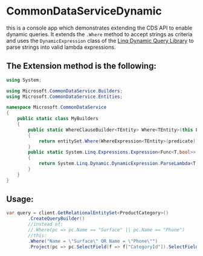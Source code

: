 # CommonDataServiceDynamic

this is a console app which demonstrates extending the CDS API to enable dynamic queries.  It extends the `.Where` method to accept strings as criteria and uses the `DynamicExpression` class of the [Linq Dynamic Query Library](https://github.com/kahanu/System.Linq.Dynamic/blob/master/Src/System.Linq.Dynamic/DynamicLinq.cs) to parse strings into valid lambda expressions.

## The Extension method is the following:

```C#
using System;

using Microsoft.CommonDataService.Builders;
using Microsoft.CommonDataService.Entities;

namespace Microsoft.CommonDataService
{
    public static class MyBuilders
    {
        public static WhereClauseBuilder<TEntity> Where<TEntity>(this FromClauseBuilder<TEntity> entitySet, string predicate) where TEntity : RelationalEntity//, new()
        {
            return entitySet.Where(WhereExpression<TEntity>(predicate));
        }
        public static System.Linq.Expressions.Expression<Func<T,bool>> WhereExpression<T>(string predicate, params object[] values)
        {
            return System.Linq.Dynamic.DynamicExpression.ParseLambda<T, bool>(predicate, values);
        }
    }
}
```
## Usage:

```C#
var query = client.GetRelationalEntitySet<ProductCategory>()
        .CreateQueryBuilder()
        //instead of:
        //.Where(pc => pc.Name == "Surface" || pc.Name == "Phone")
        //this:
        .Where("Name = \"Surface\" OR Name = \"Phone\"")
        .Project(pc => pc.SelectField(f => f["CategoryId"]).SelectField(f => f["Name"]));
```
